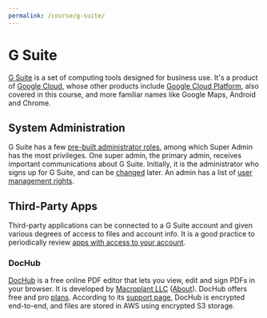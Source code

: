 ```yaml
---
permalink: /course/g-suite/
---
```

# G Suite

[G Suite](https://gsuite.google.com/) is a set of computing tools designed for business use. It's a product of [Google Cloud](https://www.google.com/cloud/), whose other products include [Google Cloud Platform](http://realai.org/course/google-cloud-platform/), also covered in this course, and more familiar names like Google Maps, Android and Chrome.

## System Administration

G Suite has a few [pre-built administrator roles](https://support.google.com/a/answer/2405986?hl=en), among which Super Admin has the most privileges. One super admin, the primary admin, receives important communications about G Suite. Initially, it is the administrator who signs up for G Suite, and can be [changed](https://support.google.com/a/answer/7437937?hl=en) later. An admin has a list of [user management rights](https://support.google.com/a/answer/1219251#user_privileges).

## Third-Party Apps

Third-party applications can be connected to a G Suite account and given various degrees of access to files and account info. It is a good practice to periodically review [apps with access to your account](https://myaccount.google.com/permissions).

### DocHub

[DocHub](https://dochub.com/) is a free online PDF editor that lets you view, edit and sign PDFs in your browser. It is developed by [Macroplant LLC](https://macroplant.com/) ([About](https://macroplant.com/about)). DocHub offers free and pro [plans](https://dochub.com/settings/billing/plans). According to its [support page](http://support.dochub.com/customer/en/portal/articles/1541917-how-secure-is-dochub-to-use-), DocHub is encrypted end-to-end, and files are stored in AWS using encrypted S3 storage.

